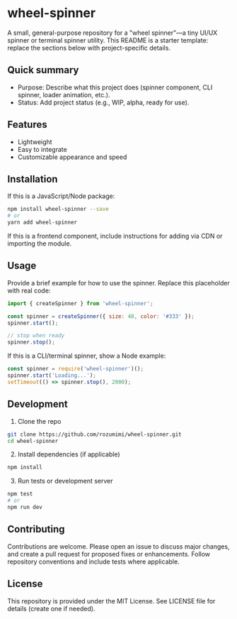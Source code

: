 # wheel-spinner

A small, general-purpose repository for a "wheel spinner"—a tiny UI/UX spinner or terminal spinner utility. This README is a starter template: replace the sections below with project-specific details.

## Quick summary

- Purpose: Describe what this project does (spinner component, CLI spinner, loader animation, etc.).
- Status: Add project status (e.g., WIP, alpha, ready for use).

## Features

- Lightweight
- Easy to integrate
- Customizable appearance and speed

## Installation

If this is a JavaScript/Node package:

```bash
npm install wheel-spinner --save
# or
yarn add wheel-spinner
```

If this is a frontend component, include instructions for adding via CDN or importing the module.

## Usage

Provide a brief example for how to use the spinner. Replace this placeholder with real code:

```js
import { createSpinner } from 'wheel-spinner';

const spinner = createSpinner({ size: 48, color: '#333' });
spinner.start();

// stop when ready
spinner.stop();
```

If this is a CLI/terminal spinner, show a Node example:

```js
const spinner = require('wheel-spinner')();
spinner.start('Loading...');
setTimeout(() => spinner.stop(), 2000);
```

## Development

1. Clone the repo

```bash
git clone https://github.com/rozumimi/wheel-spinner.git
cd wheel-spinner
```

2. Install dependencies (if applicable)

```bash
npm install
```

3. Run tests or development server

```bash
npm test
# or
npm run dev
```

## Contributing

Contributions are welcome. Please open an issue to discuss major changes, and create a pull request for proposed fixes or enhancements. Follow repository conventions and include tests where applicable.

## License

This repository is provided under the MIT License. See LICENSE file for details (create one if needed).